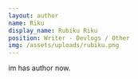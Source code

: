```yaml
---
layout: author
name: Riku
display_name: Rubiku Riku
position: Writer - Devlogs / Other
img: /assets/uploads/rubiku.png
---
```


im has author now.